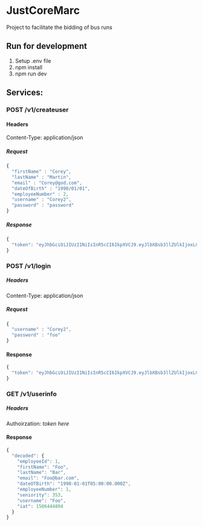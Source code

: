 # JustCoreMarc
Project to facilitate the bidding of bus runs  

## Run for development
1. Setup .env file  
2. npm install  
3. npm run dev  

## Services:
  
### POST /v1/createuser
#### Headers
Content-Type: application/json  
##### Request
```javascript
{
  "firstName" : "Corey",
  "lastName" : "Martin",
  "email" : "Corey@god.com",
  "dateOfBirth" : "1990/01/01",
  "employeeNumber" : 2,
  "username" : "Corey2",
  "password" : "password"
}
```
##### Response
```javascript
{
  "token": "eyJhbGciOiJIUzI1NiIsInR5cCI6IkpXVCJ9.eyJlbXBsb3llZUlkIjoxLCJmaXJzdE5hbWUiOiJDb3JleSIsImxhc3ROYW1lIjoiTWFydGluIiwiZW1haWwiOiJDb3JleUBnb2QU9mQmlydGgiOiIxOTkwLTAxLTAxVDA1OjAwOjAwLjAwMFoiLCJlbXBsb3llZU51bWJlciI6MSwic2VuaW9yaXR5IjpudWxsLCJ1c2VybmFtZSI6IkNvcmV5IiwiaWF0IjoxNTA2NDQ0ODk0fQ.lvW_3YzM3XHDbdY6ql8-o3-K0WJ7OGnE3CSRs0sB2-E"
}
```

### POST /v1/login
##### Headers
Content-Type: application/json  
##### Request 
```javascript
{
  "username" : "Corey2",
  "password" : "foo"
}
```
#### Response
```javascript
{
  "token": "eyJhbGciOiJIUzI1NiIsInR5cCI6IkpXVCJ9.eyJlbXBsb3llZUlkIjoxLCJmaXJzdE5hbWUiOiJDb3JleSIsImxhc3ROYW1lIjoiTWFydGluIiwiZW1haWwiOiJDb3JleUBnb2QU9mQmlydGgiOiIxOTkwLTAxLTAxVDA1OjAwOjAwLjAwMFoiLCJlbXBsb3llZU51bWJlciI6MSwic2VuaW9yaXR5IjpudWxsLCJ1c2VybmFtZSI6IkNvcmV5IiwiaWF0IjoxNTA2NDQ0ODk0fQ.lvW_3YzM3XHDbdY6ql8-o3-K0WJ7OGnE3CSRs0sB2-E"
}
```

### GET /v1/userinfo
##### Headers
Authoirzation: _token here_  
#### Response
```javascript
{
  "decoded": {
    "employeeId": 1,
    "firstName": "Foo",
    "lastName": "Bar",
    "email": "Foo@bar.com",
    "dateOfBirth": "1990-01-01T05:00:00.000Z",
    "employeeNumber": 1,
    "seniority": 353,
    "username": "Foo",
    "iat": 1506444894
  }
}
```